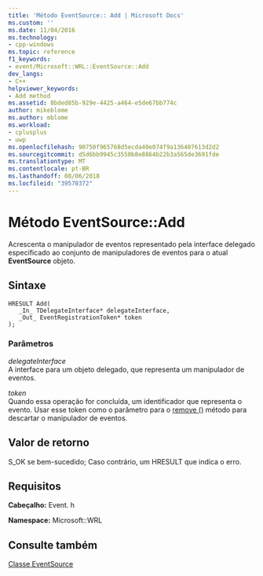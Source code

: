 ```yaml
---
title: 'Método EventSource:: Add | Microsoft Docs'
ms.custom: ''
ms.date: 11/04/2016
ms.technology:
- cpp-windows
ms.topic: reference
f1_keywords:
- event/Microsoft::WRL::EventSource::Add
dev_langs:
- C++
helpviewer_keywords:
- Add method
ms.assetid: 8bded85b-929e-4425-a464-e5de67bb774c
author: mikeblome
ms.author: mblome
ms.workload:
- cplusplus
- uwp
ms.openlocfilehash: 90750f965768d5ecda40e074f9a136407613d2d2
ms.sourcegitcommit: d5d6bb9945c3550b8e8864b22b3a565de3691fde
ms.translationtype: MT
ms.contentlocale: pt-BR
ms.lasthandoff: 08/06/2018
ms.locfileid: "39570372"
---
```

# <a name="eventsourceadd-method"></a>Método EventSource::Add
Acrescenta o manipulador de eventos representado pela interface delegado especificado ao conjunto de manipuladores de eventos para o atual **EventSource** objeto.  
  
## <a name="syntax"></a>Sintaxe  
  
```  
HRESULT Add(  
   _In_ TDelegateInterface* delegateInterface,  
   _Out_ EventRegistrationToken* token  
);  
```  
  
### <a name="parameters"></a>Parâmetros  
 *delegateInterface*  
 A interface para um objeto delegado, que representa um manipulador de eventos.  
  
 *token*  
 Quando essa operação for concluída, um identificador que representa o evento. Usar esse token como o parâmetro para o [remove ()](../windows/eventsource-remove-method.md) método para descartar o manipulador de eventos.  
  
## <a name="return-value"></a>Valor de retorno  
 S_OK se bem-sucedido; Caso contrário, um HRESULT que indica o erro.  
  
## <a name="requirements"></a>Requisitos  
 **Cabeçalho:** Event. h  
  
 **Namespace:** Microsoft::WRL
 
 ## <a name="see-also"></a>Consulte também
 [Classe EventSource](../windows/eventsource-class.md)